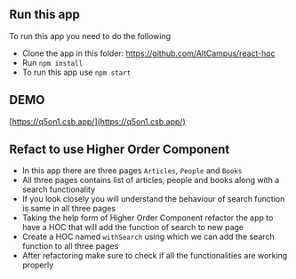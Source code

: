 ## Run this app

To run this app you need to do the following

- Clone the app in this folder: https://github.com/AltCampus/react-hoc
- Run `npm install`
- To run this app use `npm start`

## DEMO

[https://q5on1.csb.app/](https://q5on1.csb.app/)

## Refact to use Higher Order Component

- In this app there are three pages `Articles`, `People` and `Books`
- All three pages contains list of articles, people and books along with a search functionality
- If you look closely you will understand the behaviour of search function is same in all three pages
- Taking the help form of Higher Order Component refactor the app to have a HOC that will add the function of search to new page
- Create a HOC named `withSearch` using which we can add the search function to all three pages
- After refactoring make sure to check if all the functionalities are working properly
